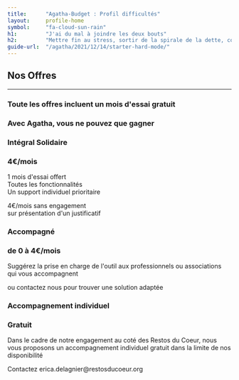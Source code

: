 ```yaml
---
title:      "Agatha-Budget : Profil difficultés"
layout:     profile-home
symbol:     "fa-cloud-sun-rain"
h1:         "J'ai du mal à joindre les deux bouts"
h2:         "Mettre fin au stress, sortir de la spirale de la dette, construire un nouveau futur"
guide-url:  "/agatha/2021/12/14/starter-hard-mode/"
---
```


<div class="row">
    <div class="col-lg-12 text-center">
        <div class="section-heading">
            <h2>Nos Offres</h2>
            <hr>
            <h3>Toute les offres incluent un mois d'essai gratuit</h3>
            <h3>Avec Agatha, vous ne pouvez que gagner</h3>
        </div>
    </div>
</div>
<div class="row pricing">
    <div class="container-fluid">
        <div class="row col-md-8 col-md-offset-2">
            <div class="col-md-6">
                <div id="essentiel-pricing" class="feature-item">
                    <i class="icon-support text-primary icon-flipped"></i>
                    <h3>Intégral Solidaire</h3>
                    <h3>4€/mois</h3>
                    <p class="text-muted">
                        1 mois d'essai offert
                        <br/>Toutes les fonctionnalités
                        <br/>Un support individuel prioritaire
                    </p>
                    <p class="text-muted">4€/mois sans engagement
                        <br/>sur présentation d'un justificatif
                    </p>
                </div>
            </div>
            <div class="col-md-6">
                <div id="integral-pricing" class="feature-item">
                    <i class="icon-people text-primary icon-flipped"></i>
                    <h3>Accompagné</h3>
                    <h3>de 0 à 4€/mois</h3>
                    <p class="text-muted">
                        Suggérez la prise en charge de l'outil
                        aux professionnels ou associations qui vous accompagnent
                        <p class="text-muted">ou contactez nous pour trouver une solution adaptée
                        </p>
                    </p>
                </div>
            </div>
        </div>
        <div class="row col-md-8 col-md-offset-2">
            <div class="col-md-12">
                <div id="faithfull-pricing" class="feature-item">
                    <i class="icon-compass text-primary"></i>
                    <h3>Accompagnement individuel</h3>
                    <h3>Gratuit</h3>
                    <p class="text-muted">Dans le cadre de notre engagement au coté des <span class="resto">Restos du Coeur</span>, nous vous proposons un accompagnement individuel gratuit dans la limite de nos disponibilité</p>
                    <p class="text-muted">
                        Contactez erica.delagnier@restosducoeur.org
                    </p>
                </div>
            </div>
        </div>
    </div>
</div>
